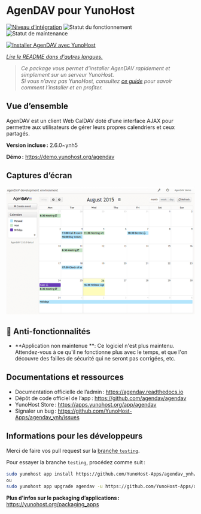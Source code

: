 <!--
Nota bene : ce README est automatiquement généré par <https://github.com/YunoHost/apps/tree/master/tools/readme_generator>
Il NE doit PAS être modifié à la main.
-->

# AgenDAV pour YunoHost

[![Niveau d’intégration](https://apps.yunohost.org/badge/integration/agendav)](https://ci-apps.yunohost.org/ci/apps/agendav/)
![Statut du fonctionnement](https://apps.yunohost.org/badge/state/agendav)
![Statut de maintenance](https://apps.yunohost.org/badge/maintained/agendav)

[![Installer AgenDAV avec YunoHost](https://install-app.yunohost.org/install-with-yunohost.svg)](https://install-app.yunohost.org/?app=agendav)

*[Lire le README dans d'autres langues.](./ALL_README.md)*

> *Ce package vous permet d’installer AgenDAV rapidement et simplement sur un serveur YunoHost.*  
> *Si vous n’avez pas YunoHost, consultez [ce guide](https://yunohost.org/install) pour savoir comment l’installer et en profiter.*

## Vue d’ensemble

AgenDAV est un client Web CalDAV doté d'une interface AJAX pour permettre aux utilisateurs de gérer leurs propres calendriers et ceux partagés.


**Version incluse :** 2.6.0~ynh5

**Démo :** <https://demo.yunohost.org/agendav>

## Captures d’écran

![Capture d’écran de AgenDAV](./doc/screenshots/screenshot.png)

## :red_circle: Anti-fonctionnalités

- **Application non maintenue **: Ce logiciel n'est plus maintenu. Attendez-vous à ce qu'il ne fonctionne plus avec le temps, et que l'on découvre des failles de sécurité qui ne seront pas corrigées, etc.

## Documentations et ressources

- Documentation officielle de l’admin : <https://agendav.readthedocs.io>
- Dépôt de code officiel de l’app : <https://github.com/agendav/agendav>
- YunoHost Store : <https://apps.yunohost.org/app/agendav>
- Signaler un bug : <https://github.com/YunoHost-Apps/agendav_ynh/issues>

## Informations pour les développeurs

Merci de faire vos pull request sur la [branche `testing`](https://github.com/YunoHost-Apps/agendav_ynh/tree/testing).

Pour essayer la branche `testing`, procédez comme suit :

```bash
sudo yunohost app install https://github.com/YunoHost-Apps/agendav_ynh/tree/testing --debug
ou
sudo yunohost app upgrade agendav -u https://github.com/YunoHost-Apps/agendav_ynh/tree/testing --debug
```

**Plus d’infos sur le packaging d’applications :** <https://yunohost.org/packaging_apps>
